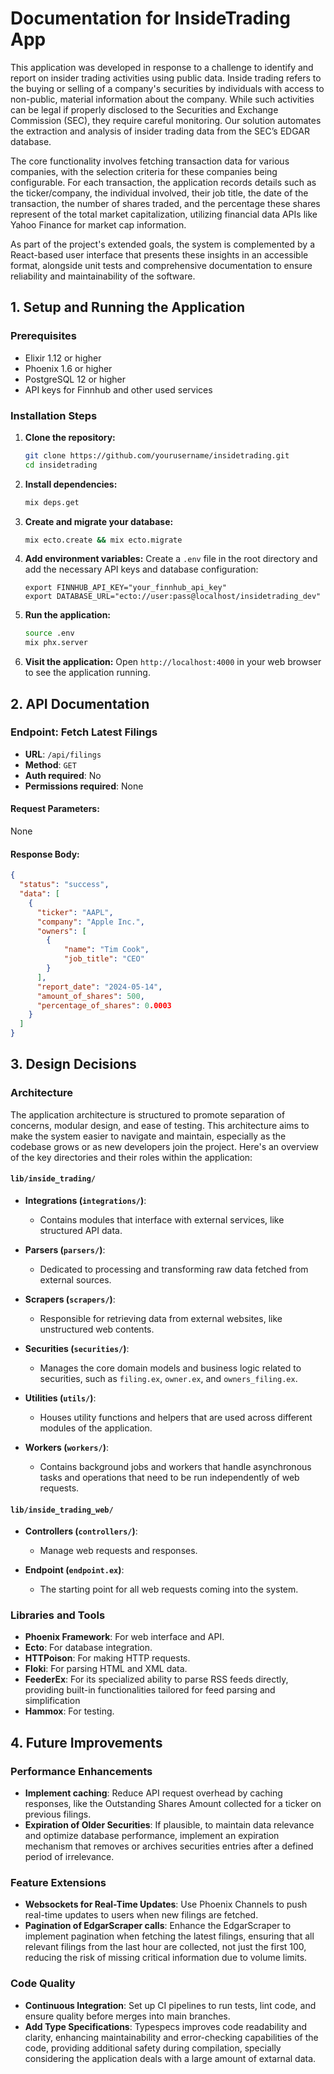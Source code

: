 # Documentation for InsideTrading App

This application was developed in response to a challenge to identify and report on insider trading activities using public data. Inside trading refers to the buying or selling of a company's securities by individuals with access to non-public, material information about the company. While such activities can be legal if properly disclosed to the Securities and Exchange Commission (SEC), they require careful monitoring. Our solution automates the extraction and analysis of insider trading data from the SEC’s EDGAR database.

The core functionality involves fetching transaction data for various companies, with the selection criteria for these companies being configurable. For each transaction, the application records details such as the ticker/company, the individual involved, their job title, the date of the transaction, the number of shares traded, and the percentage these shares represent of the total market capitalization, utilizing financial data APIs like Yahoo Finance for market cap information.

As part of the project's extended goals, the system is complemented by a React-based user interface that presents these insights in an accessible format, alongside unit tests and comprehensive documentation to ensure reliability and maintainability of the software.

## 1. Setup and Running the Application

### Prerequisites
- Elixir 1.12 or higher
- Phoenix 1.6 or higher
- PostgreSQL 12 or higher
- API keys for Finnhub and other used services

### Installation Steps
1. **Clone the repository:**
   ```bash
   git clone https://github.com/yourusername/insidetrading.git
   cd insidetrading
   ```

2. **Install dependencies:**
   ```bash
   mix deps.get
   ```

3. **Create and migrate your database:**
   ```bash
   mix ecto.create && mix ecto.migrate
   ```

4. **Add environment variables:**
   Create a `.env` file in the root directory and add the necessary API keys and database configuration:
   ```plaintext
   export FINNHUB_API_KEY="your_finnhub_api_key"
   export DATABASE_URL="ecto://user:pass@localhost/insidetrading_dev"
   ```

5. **Run the application:**
   ```bash
   source .env
   mix phx.server
   ```

6. **Visit the application:**
   Open `http://localhost:4000` in your web browser to see the application running.

## 2. API Documentation

### Endpoint: Fetch Latest Filings
- **URL**: `/api/filings`
- **Method**: `GET`
- **Auth required**: No
- **Permissions required**: None

#### Request Parameters:
None

#### Response Body:
```json
{
  "status": "success",
  "data": [
    {
      "ticker": "AAPL",
      "company": "Apple Inc.",
      "owners": [
        {
            "name": "Tim Cook",
            "job_title": "CEO"
        }
      ],
      "report_date": "2024-05-14",
      "amount_of_shares": 500,
      "percentage_of_shares": 0.0003
    }
  ]
}
```

## 3. Design Decisions

### Architecture

The application architecture is structured to promote separation of concerns, modular design, and ease of testing. This architecture aims to make the system easier to navigate and maintain, especially as the codebase grows or as new developers join the project. Here's an overview of the key directories and their roles within the application:

#### `lib/inside_trading/`
- **Integrations (`integrations/`)**:
  - Contains modules that interface with external services, like structured API data.

- **Parsers (`parsers/`)**:
  - Dedicated to processing and transforming raw data fetched from external sources.

- **Scrapers (`scrapers/`)**:
  - Responsible for retrieving data from external websites, like unstructured web contents.

- **Securities (`securities/`)**:
  - Manages the core domain models and business logic related to securities, such as `filing.ex`, `owner.ex`, and `owners_filing.ex`. 

- **Utilities (`utils/`)**:
  - Houses utility functions and helpers that are used across different modules of the application.

- **Workers (`workers/`)**:
  - Contains background jobs and workers that handle asynchronous tasks and operations that need to be run independently of web requests.

#### `lib/inside_trading_web/`
  - **Controllers (`controllers/`)**:
    - Manage web requests and responses.
  
  - **Endpoint (`endpoint.ex`)**:
    - The starting point for all web requests coming into the system.

### Libraries and Tools
- **Phoenix Framework**: For web interface and API.
- **Ecto**: For database integration.
- **HTTPoison**: For making HTTP requests.
- **Floki**: For parsing HTML and XML data.
- **FeederEx**: For  its specialized ability to parse RSS feeds directly, providing built-in functionalities tailored for feed parsing and simplification
- **Hammox**: For testing.

## 4. Future Improvements

### Performance Enhancements
- **Implement caching**: Reduce API request overhead by caching responses, like the Outstanding Shares Amount collected for a ticker on previous filings.
- **Expiration of Older Securities**: If plausible, to maintain data relevance and optimize database performance, implement an expiration mechanism that removes or archives securities entries after a defined period of irrelevance.

### Feature Extensions
- **Websockets for Real-Time Updates**: Use Phoenix Channels to push real-time updates to users when new filings are fetched.
- **Pagination of EdgarScraper calls**: Enhance the EdgarScraper to implement pagination when fetching the latest filings, ensuring that all relevant filings from the last hour are collected, not just the first 100, reducing the risk of missing critical information due to volume limits.

### Code Quality
- **Continuous Integration**: Set up CI pipelines to run tests, lint code, and ensure quality before merges into main branches.
- **Add Type Specifications**: Typespecs improves code readability and clarity, enhancing maintainability and error-checking capabilities of the code, providing additional safety during compilation, specially considering the application deals with a large amount of extarnal data.
